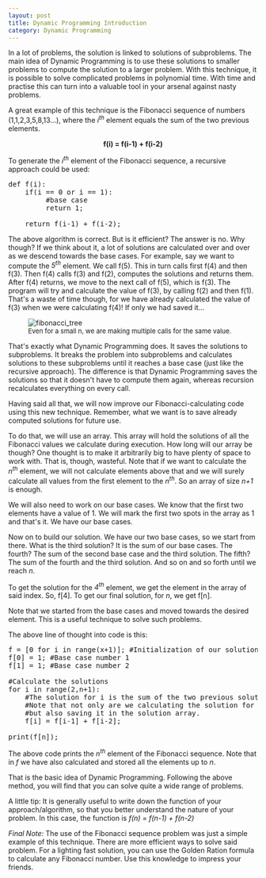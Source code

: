 ```yaml
---
layout: post
title: Dynamic Programming Introduction
category: Dynamic Programming
---
```



In a lot of problems, the solution is linked to solutions of subproblems. The main idea of Dynamic Programming is to use these solutions to smaller problems to compute the solution to a larger problem. With this technique, it is possible to solve complicated problems in polynomial time. With time and practise this can turn into a valuable tool in your arsenal against nasty problems.

A great example of this technique is the Fibonacci sequence of numbers (1,1,2,3,5,8,13...), where the *i<sup>th</sup>* element equals the sum of the two previous elements.

<p align="center"><b>f(i) = f(i-1) + f(i-2)</b></p>

To generate the *i<sup>th</sup>* element of the Fibonacci sequence, a recursive approach could be used:

<pre>
def f(i):
    if(i == 0 or i == 1):
         #base case
         return 1;
     
    return f(i-1) + f(i-2);
</pre>

The above algorithm is correct. But is it efficient? The answer is no. Why though? If we think about it, a lot of solutions are calculated over and over as we descend towards the base cases. For example, say we want to compute the *5<sup>th</sup>* element. We call f(5). This in turn calls first f(4) and then f(3). Then f(4) calls f(3) and f(2), computes the solutions and returns them. After f(4) returns, we move to the next call of f(5), which is f(3). The program will try and calculate the value of f(3), by calling f(2) and then f(1). That's a waste of time though, for we have already calculated the value of f(3) when we were calculating f(4)! If only we had saved it...

<figure>
  <img src="http://i.imgur.com/4i1Izke.png" alt="fibonacci_tree">
  <figcaption><font size="2">Even for a small n, we are making multiple calls for the same value.</font></figcaption>
</figure>

That's exactly what Dynamic Programming does. It saves the solutions to subproblems. It breaks the problem into subproblems and calculates solutions to these subproblems until it reaches a base case (just like the recursive approach). The difference is that Dynamic Programming saves the solutions so that it doesn't have to compute them again, whereas recursion recalculates everything on every call.

Having said all that, we will now improve our Fibonacci-calculating code using this new technique. Remember, what we want is to save already computed solutions for future use.

To do that, we will use an array. This array will hold the solutions of all the Fibonacci values we calculate during execution. How long will our array be though? One thought is to make it arbitrarily big to have plenty of space to work with. That is, though, wasteful. Note that if we want to calculate the <i>n<sup>th</sup></i> element, we will not calculate elements above that and we will surely calculate all values from the first element to the <i>n<sup>th</sup></i>. So an array of size <i>n+1</i> is enough.

We will also need to work on our base cases. We know that the first two elements have a value of 1. We will mark the first two spots in the array as 1 and that's it. We have our base cases.

Now on to build our solution. We have our two base cases, so we start from there. What is the third solution? It is the sum of our base cases. The fourth? The sum of the second base case and the third solution. The fifth? The sum of the fourth and the third solution. And so on and so forth until we reach <i>n</i>.

To get the solution for the <i>4<sup>th</sup></i> element, we get the element in the array of said index. So, f[4]. To get our final solution, for <i>n</i>, we get f[n].

Note that we started from the base cases and moved towards the desired element. This is a useful technique to solve such problems.

The above line of thought into code is this:

<pre>
f = [0 for i in range(x+1)]; #Initialization of our solutions array
f[0] = 1; #Base case number 1
f[1] = 1; #Base case number 2

#Calculate the solutions
for i in range(2,n+1):
    #The solution for i is the sum of the two previous solutions.
    #Note that not only are we calculating the solution for i,
    #but also saving it in the solution array.
    f[i] = f[i-1] + f[i-2];

print(f[n]);
</pre>

The above code prints the <i>n<sup>th</sup></i> element of the Fibonacci sequence. Note that in <i>f</i> we have also calculated and stored all the elements up to <i>n</i>.

That is the basic idea of Dynamic Programming. Following the above method, you will find that you can solve quite a wide range of problems.

A little tip: It is generally useful to write down the function of your approach/algorithm, so that you better understand the nature of your problem. In this case, the function is <i>f(n) = f(n-1) + f(n-2)</i>

<i>Final Note:</i> The use of the Fibonacci sequence problem was just a simple example of this technique. There are more efficient ways to solve said problem. For a lighting fast solution, you can use the Golden Ration formula to calculate any Fibonacci number. Use this knowledge to impress your friends.
